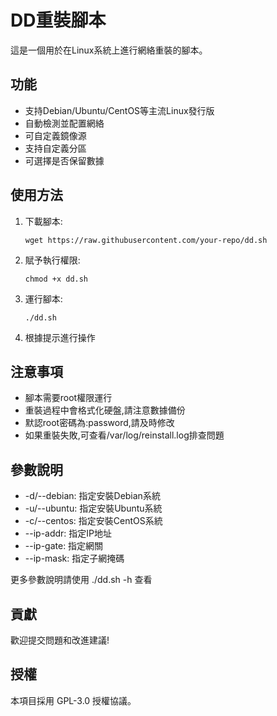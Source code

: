# DD重裝腳本

這是一個用於在Linux系統上進行網絡重裝的腳本。

## 功能

- 支持Debian/Ubuntu/CentOS等主流Linux發行版
- 自動檢測並配置網絡
- 可自定義鏡像源
- 支持自定義分區
- 可選擇是否保留數據

## 使用方法

1. 下載腳本:
   ```
   wget https://raw.githubusercontent.com/your-repo/dd.sh
   ```

2. 賦予執行權限:
   ```
   chmod +x dd.sh
   ```

3. 運行腳本:
   ```
   ./dd.sh
   ```

4. 根據提示進行操作

## 注意事項

- 腳本需要root權限運行
- 重裝過程中會格式化硬盤,請注意數據備份
- 默認root密碼為:password,請及時修改
- 如果重裝失敗,可查看/var/log/reinstall.log排查問題

## 參數說明

- -d/--debian: 指定安裝Debian系統
- -u/--ubuntu: 指定安裝Ubuntu系統  
- -c/--centos: 指定安裝CentOS系統
- --ip-addr: 指定IP地址
- --ip-gate: 指定網關
- --ip-mask: 指定子網掩碼

更多參數說明請使用 ./dd.sh -h 查看

## 貢獻

歡迎提交問題和改進建議!

## 授權

本項目採用 GPL-3.0 授權協議。
